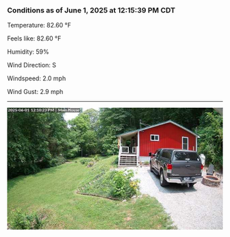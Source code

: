 ### Conditions as of June 1, 2025 at 12:15:39 PM CDT 

Temperature: 82.60 &deg;F

Feels like: 82.60 &deg;F

Humidity: 59%

Wind Direction: S

Windspeed: 2.0 mph

Wind Gust: 2.9 mph

---

<img src="./images/latest.jpeg"/>

